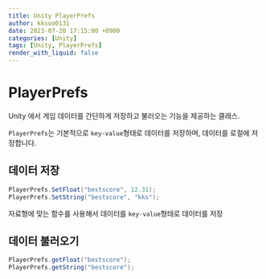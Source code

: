 ```yaml
---
title: Unity PlayerPrefs
author: kksoo0131
date: 2023-07-20 17:15:00 +0900
categories: [Unity]
tags: [Unity, PlayerPrefs]
render_with_liquid: false
---
```

# PlayerPrefs
Unity 에서 게임 데이터를 간단하게 저장하고 불러오는 기능을 제공하는 클래스.

`PlayerPrefs`는 기본적으로 `key-value`형태로 데이터를 저장하며, 데이터를 로컬에 저장합니다.

## 데이터 저장
```c#
PlayerPrefs.SetFloat("bestscore", 12.31);
PlayerPrefs.SetString("bestscore", "kks");
```
자료형에 맞는 함수를 사용해서 데이터를 `key-value`형태로 데이터를 저장

## 데이터 불러오기

```c#
PlayerPrefs.getFloat("bestscore");
PlayerPrefs.getString("bestscore");
```